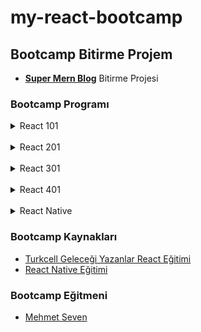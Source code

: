 # my-react-bootcamp

## Bootcamp Bitirme Projem
- <b>[Super Mern Blog](https://github.com/ademhatay/super-blog)</b> Bitirme Projesi

### Bootcamp Programı


<details>
<summary>React 101</summary>
<pre>
<i>React Giriş</i>
- React Nedir?
- NodeJS Kurulumu
- İlk React Projesinin Oluşturulması
<i>Componentler</i>
- Component Nedir? Nasıl Oluşturulur?
- Component ve JSX Kuralları
- Componentlerde Değişken Render Etmek
- Koşullu Render İşlemi
<i>Propslar</i>
- Props Nedir?
- Obje ve Array ile Çalışmak
- PropTypes Tanımı
- Default Props Tanımı
<i>Stateler</i>
- State Nedir? Nasıl Tanımlanır?
- useState Object ve Array ile Çalışmak
- Previous State Tanımı
- Form Elemanları için State Kullanımı
<i>Component Yaşam Döngüsü</i>
- useEffect
- Component Unmount
</pre>
</details>

<br/>

<details>
<summary>React 201</summary>
<pre>
<i>Data Fetching</i>
- Fetch Fonksiyonu
- Axios
- Async/Await
- Hata Yakalama
- Anonim Fonksiyonlar
<i>Fetching Uygulaması</i>
<i>Routing</i>
- React Router Dom Kurulması ve Yönlendirme
- useNavigate
- useParams
- useLocation
- Layout Component
- Not Found Sayfası
<i>Form Yönetimi</i>
- Formik Nedir? Nasıl Kullanılır?
- useFormik
- isSubmitting ve Form Resetleme
- Formik Validation
- Backend Validasyon Hatalarının Gösterimi
<i>Memoization</i>
- React Memo
- useMemo
- useCallBack

</pre>
</details>

<br/>

<details>
<summary>React 301</summary>
<pre>
<i>Context API ile State Yönetimi</i>
- Context API Nedir? Nasıl Kullanılır?
- Context Provider İzolasyonu
- Veri Manipulasyonu
- Çoklu Context Kullanımı
- Local Storage Kullanımı
- Context Optimizasyonu
<i>Todo Uygulaması</i>
<i>NPMJS Üzerinde Component Paylaşmak</i>
- Create React Library
<i>Unit Testing</i>
- Testing Library
<i>Deployment</i>
- Surge.sh Servisi Üzerine Deployment
- Netlify Servisi Üzerine Deployment
- Netlify Servisi Üzerinde Sürekli Entegrasyon İşlemleri
- AWS EC2 Üzerine Deployment
<i>Yerelleştirme</i>
</pre>
</details>

<br />

<details>
<summary>React 401</summary>
<pre>
<i>Proje Tamamlandı</i>
</pre>
</details>

<br />

<details>
<summary>React Native</summary>
<pre>
<i>React Native Giriş</i>
</pre>
</details>


### Bootcamp Kaynakları
- [Turkcell Geleceği Yazanlar React Eğitimi](https://gelecegiyazanlar.turkcell.com.tr/konu/react)
- [React Native Eğitimi](https://app.patika.dev/courses/react-native)


### Bootcamp Eğitmeni
- [Mehmet Seven](https://mehmetseven.net)

